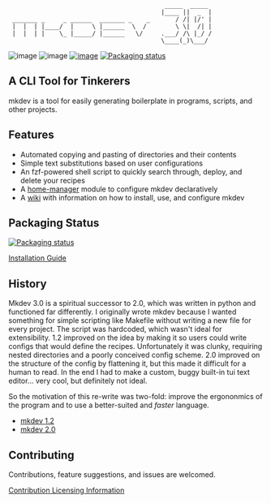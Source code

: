 ```
                                           _____  _____ 
                                          |____ ||  _  |
 _______ _     _ ______  _______ _    _       / /| |/' |
 |  |  | |____/  |     \ |______  \  /        \ \|  /| |
 |  |  | |    \_ |_____/ |______   \/     .___/ /\ |_/ /
                                          \____(_)\___/ 
```
![image](https://img.shields.io/badge/release-3.3.0-orange)
![image](https://img.shields.io/badge/license-MIT_License-orange)
[![image](https://img.shields.io/badge/documentation-🔗-orange)](https://github.com/4jamesccraven/mkdev/wiki)
[![Packaging status](https://repology.org/badge/tiny-repos/mkdev.svg)](https://github.com/4jamesccraven/mkdev/wiki/Installing)

A CLI Tool for Tinkerers
------------------------
mkdev is a tool for easily generating boilerplate in programs,
scripts, and other projects.

Features
--------
- Automated copying and pasting of directories and their contents
- Simple text substitutions based on user configurations
- An fzf-powered shell script to quickly search through, deploy, and delete your
  recipes
- A [home-manager](https://nixos.wiki/wiki/Home_Manager) module to configure mkdev declaratively
- A [wiki](https://github.com/4jamesccraven/mkdev/wiki) with information on how
  to install, use, and configure mkdev

Packaging Status
----------------
[![Packaging status](https://repology.org/badge/vertical-allrepos/mkdev.svg)](https://repology.org/project/mkdev/versions)

[Installation Guide](https://github.com/4jamesccraven/mkdev/wiki/Installing)

History
------
Mkdev 3.0 is a spiritual successor to 2.0, which was written in python
and functioned far differently. I originally wrote mkdev because I wanted
something for simple scripting like Makefile without writing a new file for
every project. The script was hardcoded, which wasn't ideal for extensibility.
1.2 improved on the idea by making it so users could write configs that would
define the recipes. Unfortunately it was clunky, requiring nested directories
and a poorly conceived config scheme. 2.0 improved on the structure of the config by
flattening it, but this made it difficult for a human to read. In the end I had
to make a custom, buggy built-in tui text editor... very cool, but definitely not
ideal.

So the motivation of this re-write was two-fold: improve the ergononmics of the
program and to use a better-suited and *faster* language.

- [mkdev 1.2](https://github.com/4jamesccraven/mkdev/tree/4d4ac6dd5fe044b7ba3d71d610716b5f3b9685d7)
- [mkdev 2.0](https://github.com/4jamesccraven/mkdev/tree/v2)


Contributing
------------
Contributions, feature suggestions, and issues are welcomed.

[Contribution Licensing Information](https://github.com/4jamesccraven/mkdev/wiki/Contribution-Licensing-Information)
